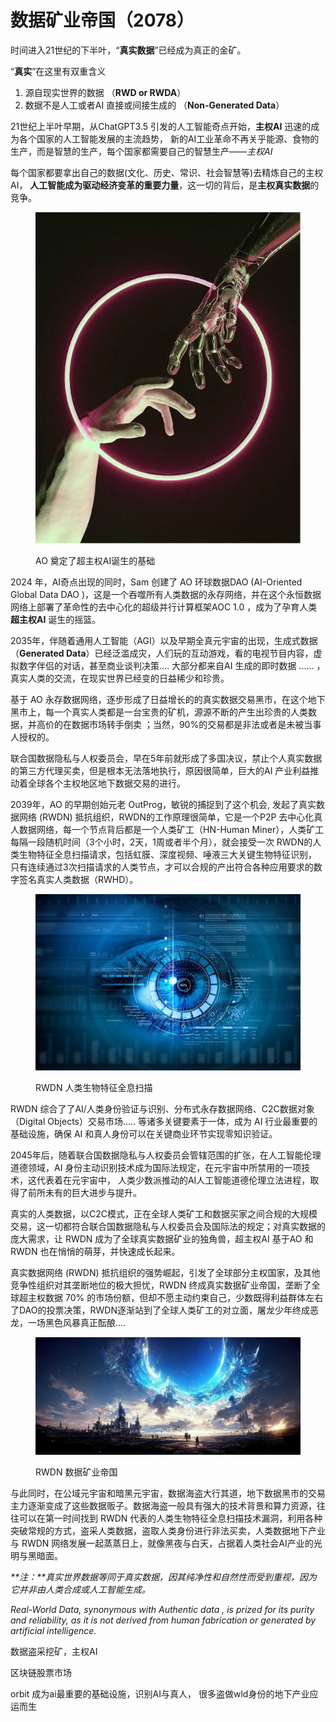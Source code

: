 # 数据矿业帝国（2078）

时间进入21世纪的下半叶，“**真实数据**”已经成为真正的金矿。

“**真实**”在这里有双重含义

1. 源自现实世界的数据 （**RWD or RWDA**）
2. 数据不是人工或者AI 直接或间接生成的 （**Non-Generated Data**）

21世纪上半叶早期，从ChatGPT3.5  引发的人工智能奇点开始，**主权AI** 迅速的成为各个国家的人工智能发展的主流趋势， 新的AI工业革命不再关乎能源、食物的生产，而是智慧的生产，每个国家都需要自己的智慧生产——_主权AI_

每个国家都要拿出自己的数据(文化、历史、常识、社会智慧等)去精炼自己的主权AI， **人工智能成为驱动经济变革的重要力量**，这一切的背后，是**主权真实数据**的竞争。

<figure><img src="../.gitbook/assets/handtohand.jpeg" alt=""><figcaption><p>AO 奠定了超主权AI诞生的基础</p></figcaption></figure>

2024 年，AI奇点出现的同时，Sam 创建了 AO 环球数据DAO (AI-Oriented Global Data DAO )，这是一个吞噬所有人类数据的永存网络，并在这个永恒数据网络上部署了革命性的去中心化的超级并行计算框架AOC 1.0 ，成为了孕育人类 **超主权AI** 诞生的摇篮。

2035年，伴随着通用人工智能（AGI）以及早期全真元宇宙的出现，生成式数据（**Generated Data**）已经泛滥成灾，人们玩的互动游戏，看的电视节目内容，虚拟数字伴侣的对话，甚至商业谈判决策....  大部分都来自AI 生成的即时数据 ...... ，真实人类的交流，在现实世界已经变的日益稀少和珍贵。

基于 AO 永存数据网络，逐步形成了日益增长的的真实数据交易黑市，在这个地下黑市上，每一个真实人类都是一台宝贵的矿机，源源不断的产生出珍贵的人类数据，并高价的在数据市场转手倒卖 ；当然，90%的交易都是非法或者是未被当事人授权的。



联合国数据隐私与人权委员会，早在5年前就形成了多国决议，禁止个人真实数据的第三方代理买卖，但是根本无法落地执行，原因很简单，巨大的AI 产业利益推动着全球各个主权地区地下数据交易的进行。

2039年，AO 的早期创始元老 OutProg，敏锐的捕捉到了这个机会,  发起了真实数据网络 (RWDN) 抵抗组织，RWDN的工作原理很简单，它是一个P2P 去中心化真人数据网络，每一个节点背后都是一个人类矿工（HN-Human Miner），人类矿工每隔一段随机时间（3个小时，2天，1周或者半个月），就会接受一次 RWDN的人类生物特征全息扫描请求，包括虹膜、深度视频、唾液三大关键生物特征识别， 只有连续通过3次扫描请求的人类节点，才可以合规的产出符合各种应用要求的数字签名真实人类数据（RWHD）。

<figure><img src="../.gitbook/assets/EYESCAN.jpeg" alt=""><figcaption><p>RWDN 人类生物特征全息扫描</p></figcaption></figure>

RWDN 综合了了AI/人类身份验证与识别、分布式永存数据网络、C2C数据对象（Digital Objects）交易市场..... 等诸多关键要素于一体，成为 AI 行业最重要的基础设施，确保 AI 和真人身份可以在关键商业环节实现零知识验证。

2045年后，随着联合国数据隐私与人权委员会管辖范围的扩张，在人工智能伦理道德领域，AI 身份主动识别技术成为国际法规定，在元宇宙中所禁用的一项技术，这代表着在元宇宙中， 人类少数派推动的AI人工智能道德伦理立法进程，取得了前所未有的巨大进步与提升。



真实的人类数据，以C2C模式，正在全球人类矿工和数据买家之间合规的大规模交易，这一切都符合联合国数据隐私与人权委员会及国际法的规定；对真实数据的庞大需求，让 RWDN 成为了全球真实数据矿业的独角兽，超主权AI 基于AO 和 RWDN 也在悄悄的萌芽，并快速成长起来。



真实数据网络 (RWDN) 抵抗组织的强势崛起，引发了全球部分主权国家，及其他竞争性组织对其垄断地位的极大担忧，RWDN 终成真实数据矿业帝国，垄断了全球超主权数据 70% 的市场份额，但却不愿主动约束自己，少数既得利益群体左右了DAO的投票决策，RWDN逐渐站到了全球人类矿工的对立面，屠龙少年终成恶龙，一场黑色风暴真正酝酿....

<figure><img src="../.gitbook/assets/rwdn.jpeg" alt=""><figcaption><p>RWDN 数据矿业帝国</p></figcaption></figure>



与此同时，在公域元宇宙和暗黑元宇宙，数据海盗大行其道，地下数据黑市的交易主力逐渐变成了这些数据贩子。数据海盗一般具有强大的技术背景和算力资源，往往可以在第一时间找到 RWDN 代表的人类生物特征全息扫描技术漏洞，利用各种突破常规的方式，盗采人类数据，盗取人类身份进行非法买卖，人类数据地下产业与 RWDN 网络发展一起蒸蒸日上，就像黑夜与白天，占据着人类社会AI产业的光明与黑暗面。





_**注：**真实世界数据等同于真实数据，因其纯净性和自然性而受到重视，因为它并非由人类合成或人工智能生成。_

_Real-World Data, synonymous with Authentic data , is prized for its purity and reliability, as it is not derived from human fabrication or generated by artificial intelligence._



















数据盗采挖矿，主权AI&#x20;

区块链股票市场&#x20;



orbit 成为ai最重要的基础设施，识别AI与真人， 很多盗做wld身份的地下产业应运而生
